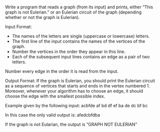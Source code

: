 Write a program that reads a graph (from its input) and prints, either “This graph is not Eulerian.” or an Eulerian circuit of the graph (depending whether or not the
graph is Eulerian).

Input Format:
- The names of the letters are single (uppercase or lowercase) letters.
- The first line of the input contains the names of the vertices of the graph.
- Number the vertices in the order they appear in this line.
- Each of the subsequent input lines contains an edge as a pair of two letters.

Number every edge in the order it is read from the input.

Output Format:
If the graph is Eulerian, you should print the Eulerian circuit as a sequence of vertices that starts and ends in the vertex numbered 1. Moreover, whenever your algorithm has to choose an edge, it should choose the edge with the smallest possible index.

Example given by the following input:
acbfde
af
bd
df
ef
ba
de
dc
bf
bc

In this case the only valid output is:
afedcbfdba

If the graph is not Eularian, the output is “GRAPH NOT EULERIAN”
